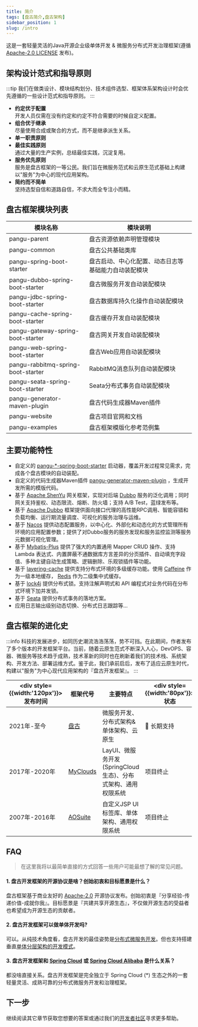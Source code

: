 ```yaml
---
title: 简介
tags: [盘古简介,盘古架构]
sidebar_position: 1
slug: /intro
---
```


<head>
  <title>盘古开发框架简介 | 架构设计 | 主要功能特性</title>
</head>

这是一套轻量灵活的Java开源企业级单体开发 & 微服务分布式开发治理框架(遵循 [Apache-2.0 LICENSE](https://www.apache.org/licenses/LICENSE-2.0) 发布)。

## 架构设计范式和指导原则

:::tip
我们在做类设计、模块结构划分、技术组件选型、框架体系架构设计时会优先遵循的一些设计范式和指导原则。
:::

- **约定优于配置**  
  开发人员仅需在没有约定和约定不符合需要的时候自定义配置。
- **组合优于继承**  
  尽量使用合成或聚合的方式，而不是继承派生关系。
- **单一职责原则**  
- **最佳实践原则**  
  通过大量的生产实例，总结最佳实践，沉淀复用。	
- **服务优先原则**  
  服务是盘古框架的一等公民。我们旨在微服务范式和云原生范式基础上构建以"服务"为中心的现代应用架构。
- **简约而不简单**  
  坚持选型自信和道路自信，不求大而全专注小而精。

## 盘古框架模块列表

模块名称 | 模块说明  
--- | ---
pangu-parent | 盘古资源依赖声明管理模块 
pangu-common | 盘古公共基础类库
pangu-spring-boot-starter | 盘古启动、中心化配置、动态日志等基础能力自动装配模块
pangu-dubbo-spring-boot-starter | 盘古微服务开发自动装配模块
pangu-jdbc-spring-boot-starter | 盘古数据库持久化操作自动装配模块
pangu-cache-spring-boot-starter | 盘古缓存开发自动装配模块
pangu-gateway-spring-boot-starter | 盘古网关开发自动装配模块
pangu-web-spring-boot-starter | 盘古Web应用自动装配模块
pangu-rabbitmq-spring-boot-starter | RabbitMQ消息队列自动装配模块
pangu-seata-spring-boot-starter | Seata分布式事务自动装配模块
pangu-generator-maven-plugin | 盘古代码生成器Maven插件
pangu-website | 盘古项目官网和文档
pangu-examples | 盘古框架模版化参考范例集

## 主要功能特性

- 自定义的 [pangu-*-spring-boot-starter](https://gitee.com/pulanos/pangu-framework/tree/master) 启动器，覆盖开发过程常见需求，完成各个盘古模块的自动装配。
- 自定义的代码生成器Maven插件 [pangu-generator-maven-plugin](https://gitee.com/pulanos/pangu-framework/tree/master/pangu-generator-maven-plugin) ，生成开发所需的模版代码。
- 基于 [Apache ShenYu](https://shenyu.apache.org) 网关框架，实现对后端 [Dubbo](https://dubbo.apache.org/en/) 服务的泛化调用；同时网关支持鉴权、动态限流、熔断、防火墙；支持 A/B Test，蓝绿发布等。
- 基于 [Apache Dubbo](https://dubbo.apache.org/en/) 框架提供面向接口代理的高性能RPC调用、智能容错和负载均衡、运行期流量调度、可视化的服务治理与运维。
- 基于 [Nacos](https://nacos.io/en-us/index.html) 提供动态配置服务，以中心化、外部化和动态化的方式管理所有环境的应用配置参数；提供了对Dubbo服务的服务发现和服务监控监测等服务元数据可视化管理。
- 基于 [Mybatis-Plus](https://gitee.com/baomidou/mybatis-plus) 提供了强大的内置通用 Mapper CRUD 操作、支持 Lambda 表达式、内置屏蔽不通数据库方言差异的分页插件、自动填充字段值、多种主键自动生成策略、逻辑删除、乐观锁插件等功能。
- 基于 [layering-cache](https://github.com/xiaolyuh/layering-cache) 提供支持分布式环境的多级缓存功能。使用 [Caffeine](https://github.com/ben-manes/caffeine) 作为一级本地缓存， [Redis](https://redis.io/) 作为二级集中式缓存。
- 基于 [lock4j](https://gitee.com/baomidou/lock4j) 提供分布式锁。支持注解声明式和 API 编程式对业务代码在分布式环境下加并发锁。
- 基于 [Seata](https://seata.io/en-us/index.html) 提供分布式事务的落地方案。
- 应用日志输出级别动态切换、分布式日志跟踪等...

## 盘古框架的进化史
:::info
科技的发展进步，如同历史潮流浩浩荡荡，势不可挡。在此期间，作者发布了多个版本的开发框架平台。当前，随着云原生范式不断深入人心，DevOPS、容器、微服务等技术趋于成熟，技术革新的同时也在刷新着我们的技术栈、系统架构、开发方法、部署运维方式。鉴于此，我们承前启后，发布了适应云原生时代，构建以"服务"为中心现代应用架构的『盘古开发框架』。
:::

|<div style={{width:'120px'}}>发布时间</div> | 框架代号 | 主要特点 | <div style={{width:'80px'}}>状态</div>
--- | --- | --- | ---
2021年-至今 | [盘古](/) | 微服务开发、分布式架构&单体架构、云原生 |  :kiss: 长期支持
2017年-2020年 | [MyClouds](https://gitee.com/pulanos/myclouds/blob/master/myclouds-docs/1.1%20%E5%85%A5%E9%97%A8%20-%20%E7%AE%80%E4%BB%8B.md) | LayUI、微服务开发(SpringCloud生态)、分布式架构、通用权限系统| 项目终止
2007年-2016年 | [AOSuite](https://gitee.com/pulanos/aosuite/blob/master/doc/a.%E7%AC%AC%E4%B8%80%E7%AB%A0%20AOSuite%E7%AE%80%E4%BB%8B.md) | 自定义JSP UI标签库、单体架构、通用权限系统 | 项目终止

## FAQ 
> 在这里我将以最简单直接的方式回答一些用户可能最想了解的常见问题。  

#### 1. 盘古开发框架的开源协议是啥？创始初衷和目标愿景是什么？  
盘古框架基于商业友好的 [Apache-2.0](https://www.apache.org/licenses/LICENSE-2.0) 开源协议发布。创始初衷是『分享经验-传递价值-成就你我』。目标愿景是『共建共享开源生态』，不仅做开源生态的受益者也希望成为开源生态的贡献者。

#### 2. 盘古开发框架可以做单体开发吗?
可以。从纯技术角度看，盘古开发的最佳姿势是[分布式微服务开发](/docs/quick-start/how-to-make-microservice-architecture-app)。但也支持搭建垂直[单体分层架构的开发模式](/docs/quick-start/how-to-make-monomer-architecture-app)。

#### 3. 盘古开发框架和 [Spring Cloud](https://spring.io/projects/spring-cloud) 或 [Spring Cloud Alibaba](https://spring.io/projects/spring-cloud-alibaba) 是什么关系？  
都没啥直接关系。盘古开发框架是完全独立于 Spring Cloud (*) 生态之外的一套轻量灵活、成熟可靠的分布式微服务开发和治理框架。

## 下一步
继续阅读其它章节获取您想要的答案或通过我们的[开发者社区](/docs/community)寻求更多帮助。